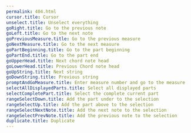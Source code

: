 ```yaml
---
permalink: 404.html
cursor.title: Cursor
unselect.title: Unselect everything
goRight.title: Go to the previous note
goLeft.title: Go to the next note
goPreviousMeasure.title: Go to the previous measure
goNextMeasure.title: Go to the next measure
goPartBeginning.title: Go to the part beginning
goPartEnd.title: Go to the part end
goUpperHead.title: Next chord note head
goLowerHead.title: Previous Chord note head
goUpString.title: Next string
goDownString.title: Previous string
promptAndGoMeasure.title: Enter measure number and go to the measure
selectAllDisplayedParts.title: Select all displayed parts
selectCompletePart.title: Select the complete current part
rangeSelectDown.title: Add the part under to the selection
rangeSelectUp.title: Add the part above to the selection
rangeSelectNextNote.title: Add the next note to the selection
rangeSelectPrevNote.title: Add the previous note to the selection
duplicate.title: Duplicate
---
```

